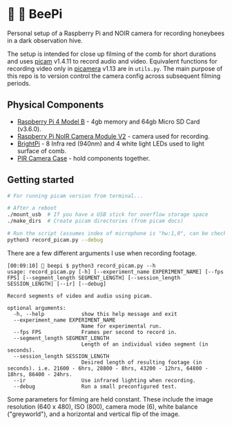 # 🎥 🐝 BeePi

Personal setup of a Raspberry Pi and NOIR camera for recording honeybees in a dark observation hive.

The setup is intended for close up filming of the comb for short durations and uses [picam](https://github.com/iizukanao/picam) v1.4.11 to record audio and video. Equivalent functions for recording video only in [picamera](https://picamera.readthedocs.io/en/release-1.13/) v1.13 are in `utils.py`. The main purpose of this repo is to version control the camera config across subsequent filming periods.

## Physical Components

- [Raspberry Pi 4 Model B](https://thepihut.com/products/raspberry-pi-4-model-b) - 4gb memory and 64gb Micro SD Card (v3.6.0).
- [Raspberry Pi NoIR Camera Module V2](https://thepihut.com/products/raspberry-pi-noir-camera-module) - camera used for recording.
- [BrightPi](https://uk.pi-supply.com/products/bright-pi-bright-white-ir-camera-light-raspberry-pi) - 8 Infra red (940nm) and 4 white light LEDs used to light surface of comb.
- [PIR Camera Case](https://thepihut.com/products/pir-camera-case-for-raspberry-pi-4-3) - hold components together.

## Getting started

```bash
# For running picam version from terminal...

# After a reboot
./mount_usb  # If you have a USB stick for overflow storage space
./make_dirs  # Create picam directories (from picam docs)

# Run the script (assumes index of microphone is "hw:1,0", can be checked by `arecord -l`)
python3 record_picam.py --debug
```

There are a few different arguments I use when recording footage.

```
[00:09:10] 🚀 beepi $ python3 record_picam.py --h
usage: record_picam.py [-h] [--experiment_name EXPERIMENT_NAME] [--fps FPS] [--segment_length SEGMENT_LENGTH] [--session_length SESSION_LENGTH] [--ir] [--debug]

Record segments of video and audio using picam.

optional arguments:
  -h, --help            show this help message and exit
  --experiment_name EXPERIMENT_NAME
                        Name for experimental run.
  --fps FPS             Frames per second to record in.
  --segment_length SEGMENT_LENGTH
                        Length of an individual video segment (in seconds).
  --session_length SESSION_LENGTH
                        Desired length of resulting footage (in seconds). i.e. 21600 - 6hrs, 28800 - 8hrs, 43200 - 12hrs, 64800 - 18hrs, 86400 - 24hrs.
  --ir                  Use infrared lighting when recording.
  --debug               Run a small preconfigured test.
```

Some parameters for filming are held constant. These include the image resolution (640 x 480), ISO (800), camera mode (6), white balance ("greyworld"), and a horizontal and vertical flip of the image.
